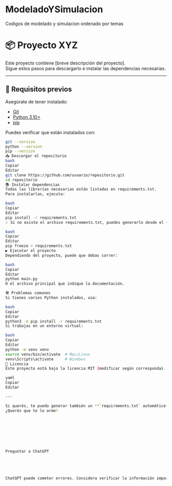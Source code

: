 # ModeladoYSimulacion
Codigos de modelado y simulacion ordenado por temas

# 📦 Proyecto XYZ

Este proyecto contiene [breve descripción del proyecto].  
Sigue estos pasos para descargarlo e instalar las dependencias necesarias.

---

## 🚀 Requisitos previos

Asegúrate de tener instalado:

- [Git](https://git-scm.com/downloads)
- [Python 3.10+](https://www.python.org/downloads/)
- [pip](https://pip.pypa.io/en/stable/installation/)

Puedes verificar que están instalados con:
```bash
git --version
python --version
pip --version
📥 Descargar el repositorio
bash
Copiar
Editar
git clone https://github.com/usuario/repositorio.git
cd repositorio
📚 Instalar dependencias
Todas las librerías necesarias están listadas en requirements.txt.
Para instalarlas, ejecuta:

bash
Copiar
Editar
pip install -r requirements.txt
💡 Si no existe el archivo requirements.txt, puedes generarlo desde el código con:

bash
Copiar
Editar
pip freeze > requirements.txt
▶️ Ejecutar el proyecto
Dependiendo del proyecto, puede que debas correr:

bash
Copiar
Editar
python main.py
O el archivo principal que indique la documentación.

🛠 Problemas comunes
Si tienes varios Python instalados, usa:

bash
Copiar
Editar
python3 -m pip install -r requirements.txt
Si trabajas en un entorno virtual:

bash
Copiar
Editar
python -m venv venv
source venv/bin/activate  # Mac/Linux
venv\Scripts\activate     # Windows
📄 Licencia
Este proyecto está bajo la licencia MIT (modificar según corresponda).

yaml
Copiar
Editar

---

Si querés, te puedo generar también un **`requirements.txt` automático** para que acompañe este README y no tengas que listar las librerías a mano. Así cualquiera que clone el repo solo ejecuta un comando y ya.  
¿Querés que te lo arme?








Preguntar a ChatGPT





ChatGPT puede cometer errores. Considera verificar la información importante.

